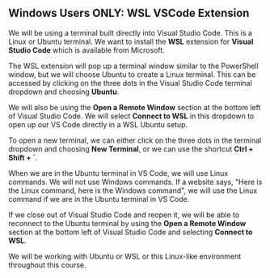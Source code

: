 ## Windows Users ONLY: WSL VSCode Extension

We will be using a terminal built directly into Visual Studio Code.  This is a Linux or Ubuntu terminal. We want to install the **WSL** extension for **Visual Studio Code** which is available from Microsoft.  

The WSL extension will pop up a terminal window similar to the PowerShell window, but we will choose Ubuntu to create a Linux terminal. This can be accessed by clicking on the three dots in the Visual Studio Code terminal dropdown and choosing **Ubuntu**.  

We will also be using the **Open a Remote Window** section at the bottom left of Visual Studio Code.  We will select **Connect to WSL** in this dropdown to open up our VS Code directly in a WSL Ubuntu setup. 

To open a new terminal, we can either click on the three dots in the terminal dropdown and choosing **New Terminal**, or we can use the shortcut **Ctrl + Shift + `**.  

When we are in the Ubuntu terminal in VS Code, we will use Linux commands. We will not use Windows commands. If a website says, "Here is the Linux command, here is the Windows command", we will use the Linux command if we are in the Ubuntu terminal in VS Code.  

If we close out of Visual Studio Code and reopen it, we will be able to reconnect to the Ubuntu terminal by using the **Open a Remote Window** section at the bottom left of Visual Studio Code and selecting **Connect to WSL**.  

We will be working with Ubuntu or WSL or this Linux-like environment throughout this course. 
